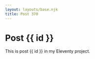 ```yaml
---
layout: layouts/base.njk
title: Post 370
---
```


# Post {{ id }}

This is post {{ id }} in my Eleventy project.
